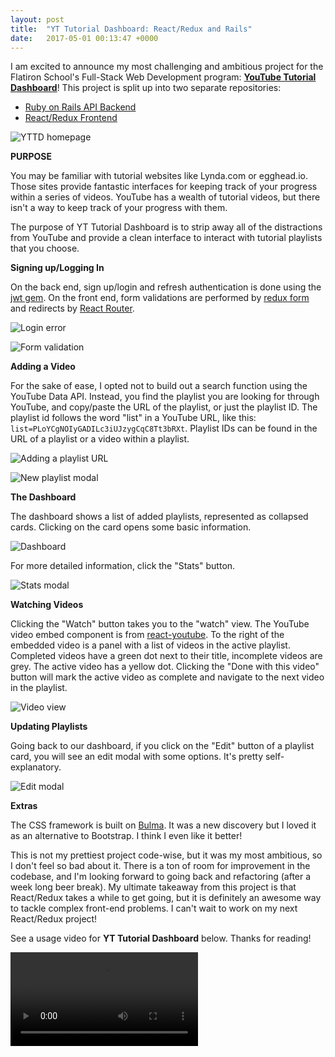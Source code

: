 ```yaml
---
layout: post
title:  "YT Tutorial Dashboard: React/Redux and Rails"
date:   2017-05-01 00:13:47 +0000
---
```



I am excited to announce my most challenging and ambitious project for the Flatiron School's Full-Stack Web Development program: [**YouTube Tutorial Dashboard**](https://yttd.herokuapp.com/)! This project is split up into two separate repositories:

- [Ruby on Rails API Backend](https://github.com/BeejLuig/yt-tutorial-dashboard)
- [React/Redux Frontend](https://github.com/BeejLuig/react-yt-tutorial-dashboard)

![YTTD homepage](http://bjcantlupe.com/img/yttd-home.png)

**PURPOSE**

You may be familiar with tutorial websites like Lynda.com or egghead.io. Those sites provide fantastic interfaces for keeping track of your progress within a series of videos. YouTube has a wealth of tutorial videos, but there isn't a way to keep track of your progress with them. 

The purpose of YT Tutorial Dashboard is to strip away all of the distractions from YouTube and provide a clean interface to interact with tutorial playlists that you choose. 


**Signing up/Logging In**

On the back end, sign up/login and refresh authentication is done using the [jwt gem](https://github.com/jwt/ruby-jwt). On the front end, form validations are performed by [redux form](http://redux-form.com/6.6.3/) and redirects by [React Router](https://reacttraining.com/react-router/web/api/Redirect). 

![Login error](http://bjcantlupe.com/img/yttd-loginerror.png)

![Form validation](http://bjcantlupe.com/img/yttd-formvalidation.png)

**Adding a Video**

For the sake of ease, I opted not to build out a search function using the YouTube Data API. Instead, you find the playlist you are looking for through YouTube, and copy/paste the URL of the playlist, or just the playlist ID. The playlist id follows the word "list" in a YouTube URL, like this: `list=PLoYCgNOIyGADILc3iUJzygCqC8Tt3bRXt`. Playlist IDs can be found in the URL of a playlist or a video within a playlist. 

![Adding a playlist URL](http://bjcantlupe.com/img/yttd-playlistid.png)

![New playlist modal](http://bjcantlupe.com/img/yttd-newplaylistmodal.png)

**The Dashboard**

The dashboard shows a list of added playlists, represented as collapsed cards. Clicking on the card opens some basic information. 

![Dashboard](http://bjcantlupe.com/img/yttd-dashboard.png)

For more detailed information, click the "Stats" button. 

![Stats modal](http://bjcantlupe.com/img/yttd-statsmodal.png)

**Watching Videos**

Clicking the "Watch" button takes you to the "watch" view. The YouTube video embed component is from [react-youtube](https://www.npmjs.com/package/react-youtube). To the right of the embedded video is a panel with a list of videos in the active playlist. Completed videos have a green dot next to their title, incomplete videos are grey. The active video has a yellow dot. Clicking the "Done with this video" button will mark the active video as complete and navigate to the next video in the playlist. 

![Video view](http://bjcantlupe.com/img/yttd-watch.png)

**Updating Playlists**

Going back to our dashboard, if you click on the "Edit" button of a playlist card, you will see an edit modal with some options. It's pretty self-explanatory.

![Edit modal](http://bjcantlupe.com/img/yttd-editmodal.png)


**Extras**

The CSS framework is built on [Bulma](http://bulma.io/). It was a new discovery but I loved it as an alternative to Bootstrap. I think I even like it better! 

This is not my prettiest project code-wise, but it was my most ambitious, so I don't feel so bad about it. There is a ton of room for improvement in the codebase, and I'm looking forward to going back and refactoring (after a week long beer break). My ultimate takeaway from this project is that React/Redux takes a while to get going, but it is definitely an awesome way to tackle complex front-end problems. I can't wait to work on my next React/Redux project!

See a usage video for **YT Tutorial Dashboard** below. Thanks for reading!

<video controls>
  <source src="http://bjcantlupe.com/img/yttd-addingaplaylist.mp4" type="video/mp4">
  Your browser does not support the video tag.
</video>



